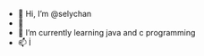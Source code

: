 - 👋 Hi, I’m @selychan
- 👀 
- 🌱 I’m currently learning java and c programming
- 📫 
İ
<!---
selychan/selychan is a ✨ special ✨ repository because its `README.md` (this file) appears on your GitHub profile.
You can click the Preview link to take a look at your changes.
--->
